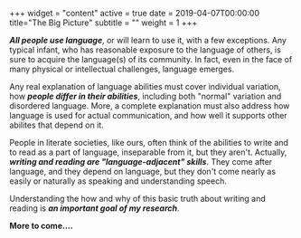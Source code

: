 +++
widget = "content"
active = true
date = 2019-04-07T00:00:00
title="The Big Picture"
subtitle = ""
weight = 1
+++

***All people use language***, or will learn to use it, with a few
exceptions. Any typical infant, who has reasonable exposure to the
language of others, is sure to acquire the language(s) of its
community. In fact, even in the face of many physical or intellectual
challenges, language emerges.

Any real explanation of language abilities must cover individual
variation, how ***people differ in their abilities***, including both
"normal" variation and disordered language. More, a complete
explanation must also address how language is used for actual
communication, and how well it supports other abilites that depend on
it.

People in literate societies, like ours, often think of the abilities to
write and to read as a part of language, inseparable from it, but they
aren't. Actually, ***writing and reading are "language-adjacent"
skills***. They come after language, and they depend on language, but
they don't come nearly as easily or naturally as speaking and
understanding speech.

Understanding the how and why of this basic truth about writing and
reading is ***an important goal of my research***.

**More to come....**
